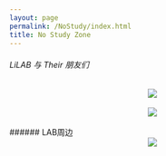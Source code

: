 ```yaml
---
layout: page
permalink: /NoStudy/index.html
title: No Study Zone
---
```


###### LiLAB 与 Their 朋友们

<div align="center">
<img src="https://usst-lilab.github.io/images/NoStudy/1.jpg">
</div><br>


<div align="center">
<img src="https://usst-lilab.github.io/images/NoStudy/3.jpg">
</div><br>
###### LAB周边

<div align="center">
<img src="https://usst-lilab.github.io/images/NoStudy/4.jpg">
</div><br>
